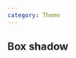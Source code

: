 ```yaml
---
category: Theme
---
```


<script setup lang="ts">
import Table from './components/Table.vue'
import Cards from './components/Cards.vue'
import { boxShadow } from './components/utils'

const items = Object.entries(boxShadow as Record<string, string>).map(([key, value]) => ({
  label: key,
  style: { boxShadow: value },
}))
</script>

## Box shadow
<Table :items="boxShadow"/>
<Cards class="mt-8" :items="items"/>
